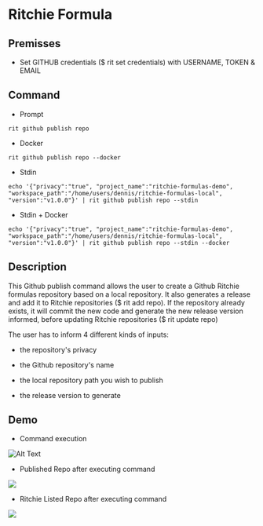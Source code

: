 <!-- markdownlint-disable-file MD013 -->

# Ritchie Formula

## Premisses

- Set GITHUB credentials ($ rit set credentials) with USERNAME, TOKEN & EMAIL

## Command

- Prompt

```rit github publish repo```

- Docker

```rit github publish repo --docker```

- Stdin

```echo '{"privacy":"true", "project_name":"ritchie-formulas-demo", "workspace_path":"/home/users/dennis/ritchie-formulas-local", "version":"v1.0.0"}' | rit github publish repo --stdin```

- Stdin + Docker

```echo '{"privacy":"true", "project_name":"ritchie-formulas-demo", "workspace_path":"/home/users/dennis/ritchie-formulas-local", "version":"v1.0.0"}' | rit github publish repo --stdin --docker```

## Description

This Github publish command allows the user to create a Github Ritchie formulas repository based on a local repository.
It also generates a release and add it to Ritchie repositories ($ rit add repo).
If the repository already exists, it will commit the new code and generate the new release version informed, before updating Ritchie repositories ($ rit update repo)

The user has to inform 4 different kinds of inputs:

- the repository's privacy

- the Github repository's name

- the local repository path you wish to publish

- the release version to generate

## Demo

- Command execution 

![Alt Text](https://media.giphy.com/media/KAqByBf4loMxXbv3NY/giphy.gif)

- Published Repo after executing command

<img class="special-img-class" src="/github/publish/repo/docs/img/repo-published-on-github.png" />

- Ritchie Listed Repo after executing command

<img class="special-img-class" src="/github/publish/repo/docs/img/rit-list-repo.png" />
